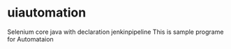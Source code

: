 # uiautomation
Selenium core java with declaration jenkinpipeline
This is sample programe for Automataion  
